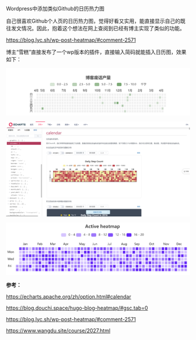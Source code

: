 Wordpress中添加类似Github的日历热力图

自己很喜欢Github个人页的日历热力图，觉得好看又实用，能直接显示自己的既往发文情况。因此，抱着这个想法在网上查阅到已经有博主实现了类似的功能。

https://blog.lyc.sh/wp-post-heatmap/#comment-2571

博主“雪糕”直接发布了一个wp版本的插件，直接输入简码就能插入日历图，效果如下：

![image-20240425142802462](./Heatmap添加.assets/image-20240425142802462.png)

![image-20240425200909995](./Heatmap添加.assets/image-20240425200909995.png)

![image-20240425204727158](./Heatmap添加.assets/image-20240425204727158.png)

**参考：**

https://echarts.apache.org/zh/option.html#calendar

https://blog.douchi.space/hugo-blog-heatmap/#gsc.tab=0

https://blog.lyc.sh/wp-post-heatmap/#comment-2571

https://www.wangdu.site/course/2027.html